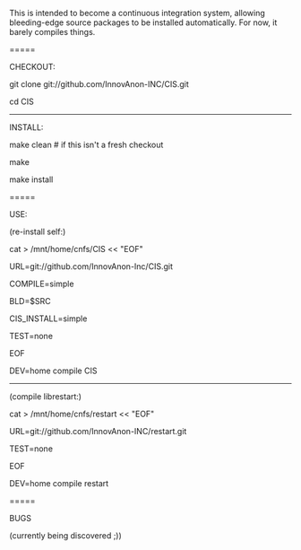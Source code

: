 This is intended to become a continuous integration system, allowing
bleeding-edge source packages to be installed automatically. For now, it barely
compiles things.

=====

CHECKOUT:

git clone git://github.com/InnovAnon-INC/CIS.git

cd CIS

-----

INSTALL:

make clean # if this isn't a fresh checkout

make

make install

=====

USE:

(re-install self:)

cat > /mnt/home/cnfs/CIS << "EOF"

URL=git://github.com/InnovAnon-Inc/CIS.git

COMPILE=simple

BLD=$SRC

CIS_INSTALL=simple

TEST=none

EOF

DEV=home compile CIS

-----

(compile librestart:)

cat > /mnt/home/cnfs/restart << "EOF"

URL=git://github.com/InnovAnon-INC/restart.git

TEST=none

EOF

DEV=home compile restart

=====

BUGS

(currently being discovered ;))
